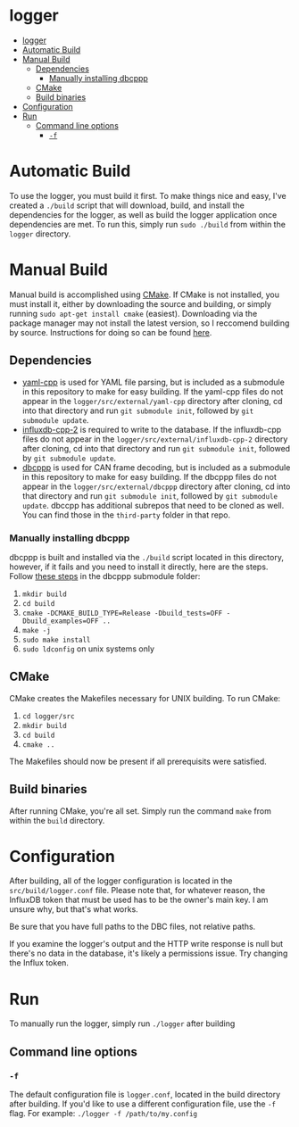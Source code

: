 # logger

<!-- @import "[TOC]" {cmd="toc" depthFrom=1 depthTo=6 orderedList=false} -->

<!-- code_chunk_output -->

- [logger](#logger)
- [Automatic Build](#automatic-build)
- [Manual Build](#manual-build)
  - [Dependencies](#dependencies)
    - [Manually installing dbcppp](#manually-installing-dbcppp)
  - [CMake](#cmake)
  - [Build binaries](#build-binaries)
- [Configuration](#configuration)
- [Run](#run)
  - [Command line options](#command-line-options)
    - [`-f`](#-f)

<!-- /code_chunk_output -->

# Automatic Build

To use the logger, you must build it first. To make things nice and easy, I've created a `./build` script that will download, build, and install the dependencies for the logger, as well as build the logger application once dependencies are met. To run this, simply run `sudo ./build` from within the `logger` directory.


# Manual Build

Manual build is accomplished using [CMake](https://cmake.org). If CMake is not installed, you must install it, either by downloading the source and building, or simply running `sudo apt-get install cmake` (easiest). Downloading via the package manager may not install the latest version, so I reccomend building by source. Instructions for doing so can be found [here](https://cmake.org/install/).

## Dependencies

* [yaml-cpp](https://github.com/jbeder/yaml-cpp) is used for YAML file parsing, but is included as a submodule in this repository to make for easy building. If the yaml-cpp files do not appear in the `logger/src/external/yaml-cpp` directory after cloning, cd into that directory and run `git submodule init`, followed by `git submodule update`.
* [influxdb-cpp-2](https://github.com/TheYonkk/influxdb-cpp-2) is required to write to the database. If the influxdb-cpp files do not appear in the `logger/src/external/influxdb-cpp-2` directory after cloning, cd into that directory and run `git submodule init`, followed by `git submodule update`.
* [dbcppp](https://github.com/xR3b0rn/dbcppp) is used for CAN frame decoding, but is included as a submodule in this repository to make for easy building. If the dbcppp files do not appear in the `logger/src/external/dbcppp` directory after cloning, cd into that directory and run `git submodule init`, followed by `git submodule update`. dbccpp has additional subrepos that need to be cloned as well. You can find those in the `third-party` folder in that repo.

### Manually installing dbcppp
dbcppp is built and installed via the `./build` script located in this directory, however, if it fails and you need to install it directly, here are the steps. Follow [these steps](https://github.com/xR3b0rn/dbcppp#build--install) in the dbcppp submodule folder:
  1. `mkdir build`
  2. `cd build`
  3. `cmake -DCMAKE_BUILD_TYPE=Release -Dbuild_tests=OFF -Dbuild_examples=OFF ..`
  4. `make -j`
  5. `sudo make install`
  6. `sudo ldconfig` on unix systems only

## CMake
CMake creates the Makefiles necessary for UNIX building. To run CMake:
1. `cd logger/src`
2. `mkdir build`
3. `cd build`
4. `cmake ..`

The Makefiles should now be present if all prerequisits were satisfied.

## Build binaries

After running CMake, you're all set. Simply run the command `make` from within the `build` directory.

# Configuration

After building, all of the logger configuration is located in the `src/build/logger.conf` file. Please note that, for whatever reason, the InfluxDB token that must be used has to be the owner's main key. I am unsure why, but that's what works.

Be sure that you have full paths to the DBC files, not relative paths.

If you examine the logger's output and the HTTP write response is null but there's no data in the database, it's likely a permissions issue. Try changing the Influx token.

# Run

To manually run the logger, simply run `./logger` after building

## Command line options

### `-f`
The default configuration file is `logger.conf`, located in the build directory after building. If you'd like to use a different configuration file, use the `-f` flag. For example: `./logger -f /path/to/my.config`
